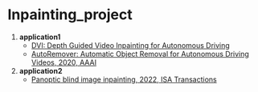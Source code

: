 # Inpainting_project

1. **application1**
   - [DVI: Depth Guided Video Inpainting for Autonomous Driving](https://github.com/sibozhang/Depth-Guided-Inpainting?tab=readme-ov-file)
   - [AutoRemover: Automatic Object Removal for Autonomous Driving Videos, 2020, AAAI](https://arxiv.org/pdf/1911.12588.pdf)
2. **application2**
   - [Panoptic blind image inpainting, 2022, ISA Transactions](https://www.sciencedirect.com/science/article/pii/S0019057822005596)
